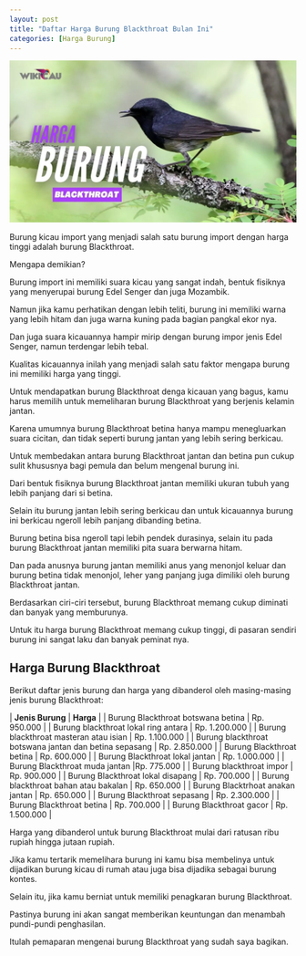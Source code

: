 ```yaml
---
layout: post
title: "Daftar Harga Burung Blackthroat Bulan Ini"
categories: [Harga Burung]
---
```


![](/images/harga-burung-blackthroat.webp)

Burung kicau import yang menjadi salah satu burung import dengan harga tinggi adalah burung Blackthroat.

Mengapa demikian?

Burung import ini memiliki suara kicau yang sangat indah, bentuk fisiknya yang menyerupai burung Edel Senger dan juga Mozambik.

Namun jika kamu perhatikan dengan lebih teliti, burung ini memiliki warna yang lebih hitam dan juga warna kuning pada bagian pangkal ekor nya.

Dan juga suara kicauannya hampir mirip dengan burung impor jenis Edel Senger, namun terdengar lebih tebal.

Kualitas kicauannya inilah yang menjadi salah satu faktor mengapa burung ini memiliki harga yang tinggi.

Untuk mendapatkan burung Blackthroat denga kicauan yang bagus, kamu harus memilih untuk memeliharan burung Blackthroat yang berjenis kelamin jantan.

Karena umumnya burung Blackthroat betina hanya mampu menegluarkan suara cicitan, dan tidak seperti burung jantan yang lebih sering berkicau.

Untuk membedakan antara burung Blackthroat jantan dan betina pun cukup sulit khususnya bagi pemula dan belum mengenal burung ini.

Dari bentuk fisiknya burung Blackthroat jantan memiliki ukuran tubuh yang lebih panjang dari si betina.

Selain itu burung jantan lebih sering berkicau dan untuk kicauannya burung ini berkicau ngeroll lebih panjang dibanding betina.

Burung betina bisa ngeroll tapi lebih pendek durasinya, selain itu pada burung Blackthroat jantan memiliki pita suara berwarna hitam.

Dan pada anusnya burung jantan memiliki anus yang menonjol keluar dan burung betina tidak menonjol, leher yang panjang juga dimiliki oleh burung Blackthroat jantan.

Berdasarkan ciri-ciri tersebut, burung Blackthroat memang cukup diminati dan banyak yang memburunya.

Untuk itu harga burung Blackthroat memang cukup tinggi, di pasaran sendiri burung ini sangat laku dan banyak peminat nya.

## Harga Burung Blackthroat

Berikut daftar jenis burung dan harga yang dibanderol oleh masing-masing jenis burung Blackthroat:

| **Jenis Burung** | 	**Harga** |
| Burung Blackthroat botswana betina |	Rp. 950.000 |
| Burung blackthroat lokal ring antara	 | Rp. 1.200.000 |
| Burung blackthroat masteran atau isian	| Rp. 1.100.000 |
| Burung blackthroat botswana jantan dan betina sepasang	| Rp. 2.850.000 |
| Burung Blackthroat betina |	Rp. 600.000 |
| Burung Blackthroat lokal jantan | Rp. 1.000.000 |
| Burung Blackthroat muda jantan |Rp. 775.000 |
| Burung blackthroat impor | Rp. 900.000 |
| Burung Blackthroat lokal disapang | Rp. 700.000 |
| Burung blackthroat bahan atau bakalan | Rp. 650.000 |
| Burung Blacktrhoat anakan jantan	 | Rp. 650.000 |
| Burung Blackthroat sepasang | 	Rp. 2.300.000 |
| Burung Blackthroat betina |
 Rp. 700.000 |
| Burung Blackthroat gacor | 	Rp. 1.500.000 |

Harga yang dibanderol untuk burung Blackthroat mulai dari ratusan ribu rupiah hingga jutaan rupiah.

Jika kamu tertarik memelihara burung ini kamu bisa membelinya untuk dijadikan burung kicau di rumah atau juga bisa dijadika sebagai burung kontes.

Selain itu, jika kamu berniat untuk memiliki penagkaran burung Blackthroat.

Pastinya burung ini akan sangat memberikan keuntungan dan menambah pundi-pundi penghasilan.

Itulah pemaparan mengenai burung Blackthroat yang sudah saya bagikan.